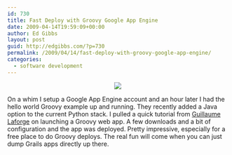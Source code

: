 ```yaml
---
id: 730
title: Fast Deploy with Groovy Google App Engine
date: 2009-04-14T19:59:09+00:00
author: Ed Gibbs
layout: post
guid: http://edgibbs.com/?p=730
permalink: /2009/04/14/fast-deploy-with-groovy-google-app-engine/
categories:
  - software development
---
```

<div align="center">
  <img src="http://edgibbs.com/images/app_engine.jpg" />
</div>

On a whim I setup a Google App Engine account and an hour later I had the hello world Groovy example up and running. They recently added a Java option to the current Python stack. I pulled a quick tutorial from [Guillaume Laforge](http://blog.springsource.com/2009/04/07/write-your-google-app-engine-applications-in-groovy/) on launching a Groovy web app. A few downloads and a bit of configuration and the app was deployed. Pretty impressive, especially for a free place to do Groovy deploys. The real fun will come when you can just dump Grails apps directly up there.